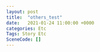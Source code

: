 ```yaml
---
layout: post
title:  "others_test"
date:   2021-01-24 11:00:00 +0000
categories: Etc
Tags: Story Etc
SceneCode: []
---
```

